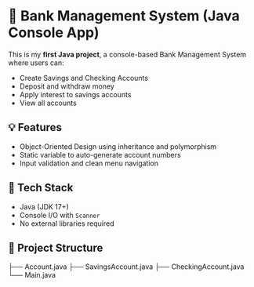 # 🏦 Bank Management System (Java Console App)

This is my **first Java project**, a console-based Bank Management System where users can:

- Create Savings and Checking Accounts
- Deposit and withdraw money
- Apply interest to savings accounts
- View all accounts

## 💡 Features

- Object-Oriented Design using inheritance and polymorphism
- Static variable to auto-generate account numbers
- Input validation and clean menu navigation

## 🧱 Tech Stack

- Java (JDK 17+)
- Console I/O with `Scanner`
- No external libraries required

## 📂 Project Structure


├── Account.java
├── SavingsAccount.java
├── CheckingAccount.java
└── Main.java


